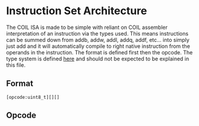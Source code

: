 # Instruction Set Architecture

The COIL ISA is made to be simple with reliant on COIL assembler interpretation of an instruction via the types used. This means instructions can be summed down from addb, addw, addl, addq, addf, etc... into simply just add and it will automatically compile to right native instruction from the operands in the instruction. The format is defined first then the opcode. The type system is defined [here](./type.md) and should not be expected to be explained in this file.

## Format

```
[opcode:uint8_t][][]
```

## Opcode
